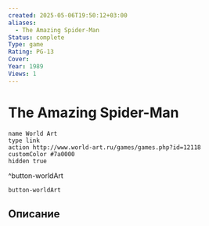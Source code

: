 ```yaml
---
created: 2025-05-06T19:50:12+03:00
aliases:
  - The Amazing Spider-Man
Status: complete
Type: game
Rating: PG-13
Cover:
Year: 1989
Views: 1
---
```


# The Amazing Spider-Man




```button
name World Art
type link
action http://www.world-art.ru/games/games.php?id=12118
customColor #7a0000
hidden true
```
^button-worldArt



`button-worldArt`

## Описание


